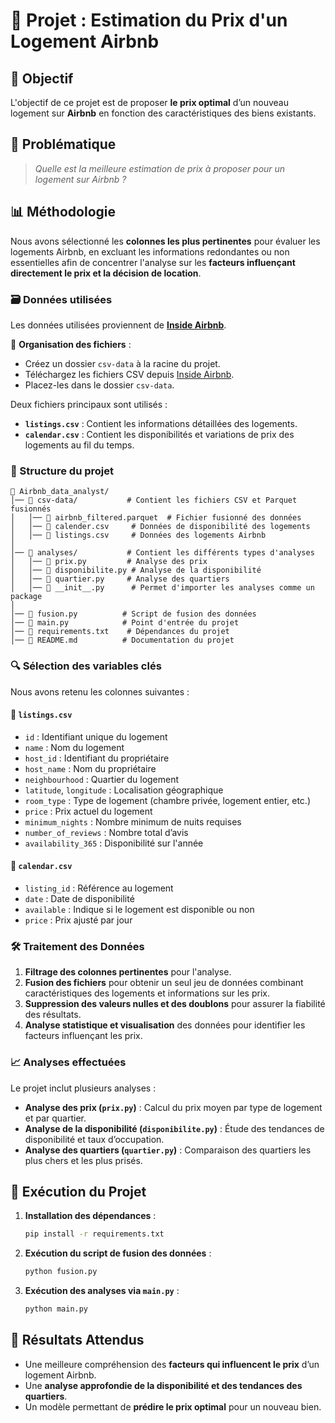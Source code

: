 # 📌 Projet : Estimation du Prix d'un Logement Airbnb

## 🎯 Objectif
L'objectif de ce projet est de proposer **le prix optimal** d’un nouveau logement sur **Airbnb** en fonction des caractéristiques des biens existants. 

## 🏡 Problématique
> _Quelle est la meilleure estimation de prix à proposer pour un logement sur Airbnb ?_

## 📊 Méthodologie
Nous avons sélectionné les **colonnes les plus pertinentes** pour évaluer les logements Airbnb, en excluant les informations redondantes ou non essentielles afin de concentrer l'analyse sur les **facteurs influençant directement le prix et la décision de location**.

### 🗃️ Données utilisées
Les données utilisées proviennent de **[Inside Airbnb](https://insideairbnb.com/fr/get-the-data/)**. 

📂 **Organisation des fichiers** :
- Créez un dossier `csv-data` à la racine du projet.
- Téléchargez les fichiers CSV depuis [Inside Airbnb](https://insideairbnb.com/fr/get-the-data/).
- Placez-les dans le dossier `csv-data`.

Deux fichiers principaux sont utilisés :
- **`listings.csv`** : Contient les informations détaillées des logements.
- **`calendar.csv`** : Contient les disponibilités et variations de prix des logements au fil du temps.

### 📂 Structure du projet
```
📁 Airbnb_data_analyst/
│── 📁 csv-data/           # Contient les fichiers CSV et Parquet fusionnés
│   │── 📄 airbnb_filtered.parquet  # Fichier fusionné des données
│   │── 📄 calender.csv     # Données de disponibilité des logements
│   │── 📄 listings.csv     # Données des logements Airbnb
│
│── 📁 analyses/           # Contient les différents types d'analyses
│   │── 📄 prix.py         # Analyse des prix
│   │── 📄 disponibilite.py # Analyse de la disponibilité
│   │── 📄 quartier.py     # Analyse des quartiers
│   │── 📄 __init__.py      # Permet d'importer les analyses comme un package
│
│── 📄 fusion.py          # Script de fusion des données
│── 📄 main.py            # Point d'entrée du projet
│── 📄 requirements.txt    # Dépendances du projet
│── 📄 README.md          # Documentation du projet
```

### 🔍 Sélection des variables clés
Nous avons retenu les colonnes suivantes :
#### 🔹 `listings.csv`
- `id` : Identifiant unique du logement
- `name` : Nom du logement
- `host_id` : Identifiant du propriétaire
- `host_name` : Nom du propriétaire
- `neighbourhood` : Quartier du logement
- `latitude`, `longitude` : Localisation géographique
- `room_type` : Type de logement (chambre privée, logement entier, etc.)
- `price` : Prix actuel du logement
- `minimum_nights` : Nombre minimum de nuits requises
- `number_of_reviews` : Nombre total d’avis
- `availability_365` : Disponibilité sur l'année

#### 🔹 `calendar.csv`
- `listing_id` : Référence au logement
- `date` : Date de disponibilité
- `available` : Indique si le logement est disponible ou non
- `price` : Prix ajusté par jour

### 🛠️ Traitement des Données
1. **Filtrage des colonnes pertinentes** pour l'analyse.
2. **Fusion des fichiers** pour obtenir un seul jeu de données combinant caractéristiques des logements et informations sur les prix.
3. **Suppression des valeurs nulles et des doublons** pour assurer la fiabilité des résultats.
4. **Analyse statistique et visualisation** des données pour identifier les facteurs influençant les prix.

### 📈 Analyses effectuées
Le projet inclut plusieurs analyses :
- **Analyse des prix (`prix.py`)** : Calcul du prix moyen par type de logement et par quartier.
- **Analyse de la disponibilité (`disponibilite.py`)** : Étude des tendances de disponibilité et taux d’occupation.
- **Analyse des quartiers (`quartier.py`)** : Comparaison des quartiers les plus chers et les plus prisés.

## 🚀 Exécution du Projet
1. **Installation des dépendances** :
   ```sh
   pip install -r requirements.txt
   ```
2. **Exécution du script de fusion des données** :
   ```sh
   python fusion.py
   ```
3. **Exécution des analyses via `main.py`** :
   ```sh
   python main.py
   ```

## 📌 Résultats Attendus
- Une meilleure compréhension des **facteurs qui influencent le prix** d’un logement Airbnb.
- Une **analyse approfondie de la disponibilité et des tendances des quartiers**.
- Un modèle permettant de **prédire le prix optimal** pour un nouveau bien.



